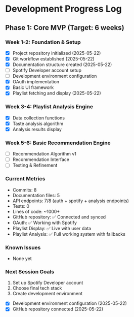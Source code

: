 # Development Progress Log

## Phase 1: Core MVP (Target: 6 weeks)

### Week 1-2: Foundation & Setup
- [x] Project repository initialized (2025-05-22)
- [x] Git workflow established (2025-05-22)
- [x] Documentation structure created (2025-05-22)
- [ ] Spotify Developer account setup
- [ ] Development environment configuration
- [X] OAuth implementation
- [X] Basic UI framework
- [x] Playlist fetching and display (2025-05-22)

### Week 3-4: Playlist Analysis Engine
- [X] Data collection functions
- [X] Taste analysis algorithm
- [X] Analysis results display

### Week 5-6: Basic Recommendation Engine
- [ ] Recommendation Algorithm v1
- [ ] Recommendation Interface
- [ ] Testing & Refinement

### Current Metrics
- Commits: 8
- Documentation files: 5
- API endpoints: 7/8 (auth + spotify + analysis endpoints)
- Tests: 0
- Lines of code: ~1000+
- GitHub repository: ✅ Connected and synced
- OAuth: ✅ Working with Spotify
- Playlist Display: ✅ Live with user data
- Playlist Analysis: ✅ Full working system with fallbacks

### Known Issues
- None yet

### Next Session Goals
1. Set up Spotify Developer account
2. Choose final tech stack
3. Create development environment

- [x] Development environment configuration (2025-05-22)
- [x] GitHub repository connected (2025-05-22)
